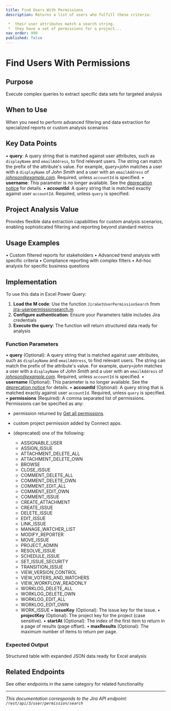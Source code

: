 ```yaml
---
title: Find Users With Permissions
description: Returns a list of users who fulfill these criteria:

 *  their user attributes match a search string.
 *  they have a set of permissions for a project...
nav_order: 999
published: false
---
```


# Find Users With Permissions

## Purpose
Execute complex queries to extract specific data sets for targeted analysis

## When to Use
When you need to perform advanced filtering and data extraction for specialized reports or custom analysis scenarios

## Key Data Points
• **query**: A query string that is matched against user attributes, such as `displayName` and `emailAddress`, to find relevant users. The string can match the prefix of the attribute's value. For example, *query=john* matches a user with a `displayName` of *John Smith* and a user with an `emailAddress` of *johnson@example.com*. Required, unless `accountId` is specified.
• **username**: This parameter is no longer available. See the [deprecation notice](https://developer.atlassian.com/cloud/jira/platform/deprecation-notice-user-privacy-api-migration-guide/) for details.
• **accountId**: A query string that is matched exactly against user `accountId`. Required, unless `query` is specified.

## Project Analysis Value
Provides flexible data extraction capabilities for custom analysis scenarios, enabling sophisticated filtering and reporting beyond standard metrics

## Usage Examples
• Custom filtered reports for stakeholders
• Advanced trend analysis with specific criteria
• Compliance reporting with complex filters
• Ad-hoc analysis for specific business questions

## Implementation
To use this data in Excel Power Query:

1. **Load the M code**: Use the function `JiraGetUserPermissionSearch` from [jira-userpermissionsearch.m](../assets/jira-userpermissionsearch.m)
2. **Configure authentication**: Ensure your Parameters table includes Jira credentials
3. **Execute the query**: The function will return structured data ready for analysis

### Function Parameters
• **query** (Optional): A query string that is matched against user attributes, such as `displayName` and `emailAddress`, to find relevant users. The string can match the prefix of the attribute's value. For example, *query=john* matches a user with a `displayName` of *John Smith* and a user with an `emailAddress` of *johnson@example.com*. Required, unless `accountId` is specified.
• **username** (Optional): This parameter is no longer available. See the [deprecation notice](https://developer.atlassian.com/cloud/jira/platform/deprecation-notice-user-privacy-api-migration-guide/) for details.
• **accountId** (Optional): A query string that is matched exactly against user `accountId`. Required, unless `query` is specified.
• **permissions** (Required): A comma separated list of permissions. Permissions can be specified as any:

 *  permission returned by [Get all permissions](#api-rest-api-3-permissions-get).
 *  custom project permission added by Connect apps.
 *  (deprecated) one of the following:
    
     *  ASSIGNABLE\_USER
     *  ASSIGN\_ISSUE
     *  ATTACHMENT\_DELETE\_ALL
     *  ATTACHMENT\_DELETE\_OWN
     *  BROWSE
     *  CLOSE\_ISSUE
     *  COMMENT\_DELETE\_ALL
     *  COMMENT\_DELETE\_OWN
     *  COMMENT\_EDIT\_ALL
     *  COMMENT\_EDIT\_OWN
     *  COMMENT\_ISSUE
     *  CREATE\_ATTACHMENT
     *  CREATE\_ISSUE
     *  DELETE\_ISSUE
     *  EDIT\_ISSUE
     *  LINK\_ISSUE
     *  MANAGE\_WATCHER\_LIST
     *  MODIFY\_REPORTER
     *  MOVE\_ISSUE
     *  PROJECT\_ADMIN
     *  RESOLVE\_ISSUE
     *  SCHEDULE\_ISSUE
     *  SET\_ISSUE\_SECURITY
     *  TRANSITION\_ISSUE
     *  VIEW\_VERSION\_CONTROL
     *  VIEW\_VOTERS\_AND\_WATCHERS
     *  VIEW\_WORKFLOW\_READONLY
     *  WORKLOG\_DELETE\_ALL
     *  WORKLOG\_DELETE\_OWN
     *  WORKLOG\_EDIT\_ALL
     *  WORKLOG\_EDIT\_OWN
     *  WORK\_ISSUE
• **issueKey** (Optional): The issue key for the issue.
• **projectKey** (Optional): The project key for the project (case sensitive).
• **startAt** (Optional): The index of the first item to return in a page of results (page offset).
• **maxResults** (Optional): The maximum number of items to return per page.

### Expected Output
Structured table with expanded JSON data ready for Excel analysis

## Related Endpoints
See other endpoints in the same category for related functionality

---
*This documentation corresponds to the Jira API endpoint: `/rest/api/3/user/permission/search`*
